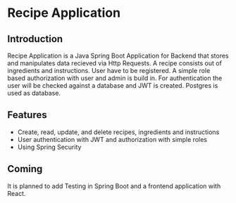 # Recipe Application

## Introduction
Recipe Application is a Java Spring Boot Application for Backend that stores and manipulates data recieved via Http Requests. A recipe consists out of ingredients and instructions.
User have to be registered.  A simple role based authorization with user and admin is build in. For authentication the user will be checked against a database and JWT is created. 
Postgres is used as database. 

## Features
- Create, read, update, and delete recipes, ingredients and instructions
- User authentication with JWT and authorization with simple roles
- Using Spring Security

## Coming
It is planned to add Testing in Spring Boot and a frontend application with React.

